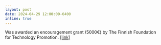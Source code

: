 ```yaml
---
layout: post
date: 2024-04-29 12:00:00-0400
inline: true
---
```


Was awarded an encouragement grant (5000€) by The Finnish Foundation for Technology Promotion. <a href="https://tekniikanedistamissaatio.fi/en/foundation/">[link]</a>

